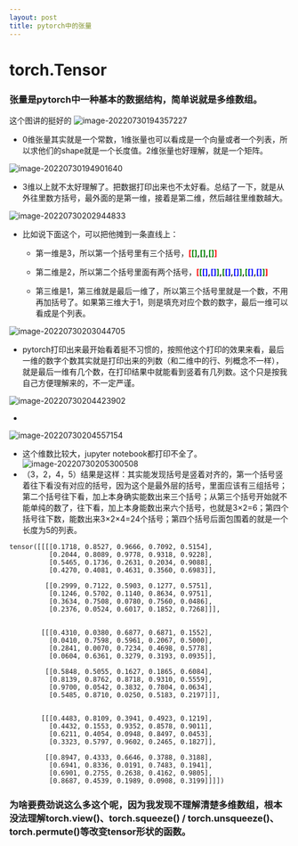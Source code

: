 ```yaml
---
layout: post
title: pytorch中的张量
---
```


# torch.Tensor

### 张量是pytorch中一种基本的数据结构，简单说就是多维数组。

这个图讲的挺好的
![image-20220730194357227](/assets/img/pytorch.jpg)
* 0维张量其实就是一个常数，1维张量也可以看成是一个向量或者一个列表，所以求他们的shape就是一个长度值。2维张量也好理解，就是一个矩阵。

![image-20220730194901640](/assets/img/image-20220730194901640.png)

* 3维以上就不太好理解了。把数据打印出来也不太好看。总结了一下，就是从外往里数方括号，最外面的是第一维，接着是第二维，然后越往里维数越大。

![image-20220730202944833](/assets/img/image-20220730202944833.png)

* 比如说下面这个，可以把他摊到一条直线上：

  * 第一维是3，所以第一个括号里有三个括号，**<font color=red>[</font><font color=green>[]</font>,<font color=green>[]</font>,<font color=green>[]</font><font color=red>]</font>**
  * 第二维是2，所以第二个括号里面有两个括号，**<font color=red>[</font><font color=green>[</font><font color=blue>[]</font>,<font color=blue>[]</font><font color=green>]</font>,<font color=green>[</font><font color=blue>[]</font>,<font color=blue>[]</font><font color=green>]</font>,<font color=green>[</font><font color=blue>[]</font>,<font color=blue>[]</font><font color=green>]</font><font color=red>]</font>**

  * 第三维是1，第三维就是最后一维了，所以第三个括号里就是一个数，不用再加括号了。如果第三维大于1，则是填充对应个数的数字，最后一维可以看成是个列表。

![image-20220730203044705](/assets/img/image-20220730203044705.png)

* pytorch打印出来最开始看着挺不习惯的，按照他这个打印的效果来看，最后一维的数字个数其实就是打印出来的列数（和二维中的行、列概念不一样），就是最后一维有几个数，在打印结果中就能看到竖着有几列数。这个只是按我自己方便理解来的，不一定严谨。

![image-20220730204423902](/assets/img/image-20220730204423902.png)

* 

![image-20220730204557154](/assets/img/image-20220730204557154.png)

* 这个维数比较大，jupyter notebook都打印不全了。
![image-20220730205300508](/assets/img/image-20220730205300508.png)
* （3，2，4，5）结果是这样：其实能发现括号是竖着对齐的，第一个括号竖着往下看没有对应的括号，因为这个是最外层的括号，里面应该有三组括号；第二个括号往下看，加上本身确实能数出来三个括号；从第三个括号开始就不能单纯的数了，往下看，加上本身能数出来六个括号，也就是3×2=6；第四个括号往下数，能数出来3×2×4=24个括号；第四个括号后面包围着的就是一个长度为5的列表。

```
tensor([[[[0.1718, 0.8527, 0.9666, 0.7092, 0.5154],
          [0.2044, 0.8089, 0.9778, 0.9318, 0.9228],
          [0.5465, 0.1736, 0.2631, 0.2034, 0.9088],
          [0.4270, 0.4081, 0.4631, 0.3560, 0.6983]],

         [[0.2999, 0.7122, 0.5903, 0.1277, 0.5751],
          [0.1246, 0.5702, 0.1140, 0.8634, 0.9751],
          [0.3634, 0.7508, 0.0780, 0.7560, 0.0486],
          [0.2376, 0.0524, 0.6017, 0.1852, 0.7268]]],


        [[[0.4310, 0.0380, 0.6877, 0.6871, 0.1552],
          [0.0410, 0.7598, 0.5961, 0.2067, 0.5000],
          [0.2841, 0.0070, 0.7234, 0.4698, 0.5778],
          [0.0604, 0.6361, 0.3279, 0.3193, 0.0935]],

         [[0.5848, 0.5055, 0.1627, 0.1865, 0.6084],
          [0.8139, 0.8762, 0.8718, 0.9310, 0.5559],
          [0.9700, 0.0542, 0.3832, 0.7804, 0.0634],
          [0.5485, 0.8710, 0.0250, 0.5183, 0.2197]]],


        [[[0.4483, 0.8109, 0.3941, 0.4923, 0.1219],
          [0.4432, 0.1553, 0.9352, 0.8578, 0.9011],
          [0.6211, 0.4054, 0.0948, 0.8497, 0.0453],
          [0.3323, 0.5797, 0.9602, 0.2465, 0.1827]],

         [[0.8947, 0.4333, 0.6646, 0.3788, 0.3188],
          [0.6941, 0.8336, 0.0191, 0.7483, 0.1941],
          [0.6901, 0.2755, 0.2638, 0.4162, 0.9805],
          [0.8687, 0.4539, 0.1989, 0.0908, 0.3199]]]])

```
### 为啥要费劲说这么多这个呢，因为我发现不理解清楚多维数组，根本没法理解torch.view()、torch.squeeze() / torch.unsqueeze()、torch.permute()等改变tensor形状的函数。
